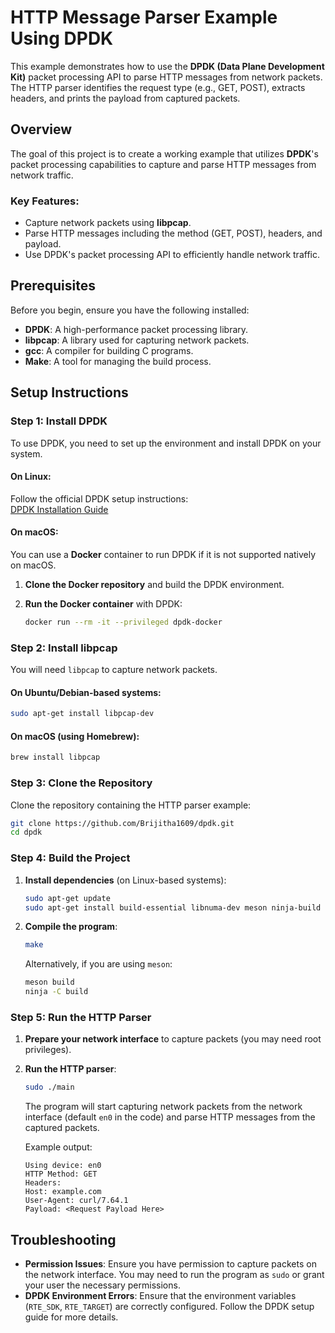 # HTTP Message Parser Example Using DPDK

This example demonstrates how to use the **DPDK (Data Plane Development Kit)** packet processing API to parse HTTP messages from network packets. The HTTP parser identifies the request type (e.g., GET, POST), extracts headers, and prints the payload from captured packets.

## Overview

The goal of this project is to create a working example that utilizes **DPDK**'s packet processing capabilities to capture and parse HTTP messages from network traffic.

### Key Features:
- Capture network packets using **libpcap**.
- Parse HTTP messages including the method (GET, POST), headers, and payload.
- Use DPDK's packet processing API to efficiently handle network traffic.

## Prerequisites

Before you begin, ensure you have the following installed:

- **DPDK**: A high-performance packet processing library.
- **libpcap**: A library used for capturing network packets.
- **gcc**: A compiler for building C programs.
- **Make**: A tool for managing the build process.

## Setup Instructions

### Step 1: Install DPDK

To use DPDK, you need to set up the environment and install DPDK on your system.

#### On Linux:

Follow the official DPDK setup instructions:  
[DPDK Installation Guide](https://doc.dpdk.org/guides/linux_gsg/index.html)

#### On macOS:

You can use a **Docker** container to run DPDK if it is not supported natively on macOS.

1. **Clone the Docker repository** and build the DPDK environment.

2. **Run the Docker container** with DPDK:
   ```bash
   docker run --rm -it --privileged dpdk-docker
   ```

### Step 2: Install libpcap

You will need `libpcap` to capture network packets.

#### On Ubuntu/Debian-based systems:
```bash
sudo apt-get install libpcap-dev
```

#### On macOS (using Homebrew):
```bash
brew install libpcap
```

### Step 3: Clone the Repository

Clone the repository containing the HTTP parser example:

```bash
git clone https://github.com/Brijitha1609/dpdk.git
cd dpdk
```

### Step 4: Build the Project

1. **Install dependencies** (on Linux-based systems):
   ```bash
   sudo apt-get update
   sudo apt-get install build-essential libnuma-dev meson ninja-build
   ```

2. **Compile the program**:
   ```bash
   make
   ```

   Alternatively, if you are using `meson`:
   ```bash
   meson build
   ninja -C build
   ```

### Step 5: Run the HTTP Parser

1. **Prepare your network interface** to capture packets (you may need root privileges).

2. **Run the HTTP parser**:
   ```bash
   sudo ./main
   ```

   The program will start capturing network packets from the network interface (default `en0` in the code) and parse HTTP messages from the captured packets.

   Example output:
   ```
   Using device: en0
   HTTP Method: GET
   Headers:
   Host: example.com
   User-Agent: curl/7.64.1
   Payload: <Request Payload Here>
   ```

## Troubleshooting

- **Permission Issues**: Ensure you have permission to capture packets on the network interface. You may need to run the program as `sudo` or grant your user the necessary permissions.
- **DPDK Environment Errors**: Ensure that the environment variables (`RTE_SDK`, `RTE_TARGET`) are correctly configured. Follow the DPDK setup guide for more details.

